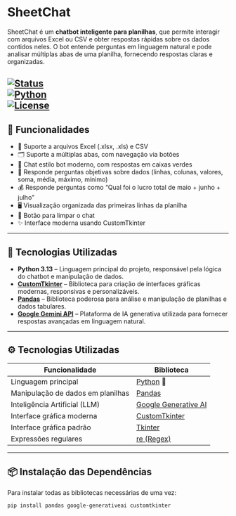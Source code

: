# SheetChat

SheetChat é um **chatbot inteligente para planilhas**, que permite interagir com arquivos Excel ou CSV e obter respostas rápidas sobre os dados contidos neles. O bot entende perguntas em linguagem natural e pode analisar múltiplas abas de uma planilha, fornecendo respostas claras e organizadas.

[![Status](https://img.shields.io/badge/status-em%20desenvolvimento-yellow)]()  
[![Python](https://img.shields.io/badge/python-3.13-blue?logo=python)]()  
[![License](https://img.shields.io/badge/license-Rafa25MF-green)]()  
---

## 🔹 Funcionalidades

- 📄 Suporte a arquivos Excel (.xlsx, .xls) e CSV  
- 🗂 Suporte a múltiplas abas, com navegação via botões  
- 💬 Chat estilo bot moderno, com respostas em caixas verdes  
- 🔎 Responde perguntas objetivas sobre dados (linhas, colunas, valores, soma, média, máximo, mínimo)  
- 💰 Responde perguntas como “Qual foi o lucro total de maio + junho + julho”  
- 🖥 Visualização organizada das primeiras linhas da planilha  
- 🧹 Botão para limpar o chat  
- ✨ Interface moderna usando CustomTkinter  

---

## 🔹 Tecnologias Utilizadas

- **Python 3.13** – Linguagem principal do projeto, responsável pela lógica do chatbot e manipulação de dados.  
- **[CustomTkinter](https://github.com/TomSchimansky/CustomTkinter)** – Biblioteca para criação de interfaces gráficas modernas, responsivas e personalizáveis.  
- **[Pandas](https://pandas.pydata.org/)** – Biblioteca poderosa para análise e manipulação de planilhas e dados tabulares.  
- **[Google Gemini API](https://ai.google.com/studio)** – Plataforma de IA generativa utilizada para fornecer respostas avançadas em linguagem natural.


---

## ⚙️ Tecnologias Utilizadas  

| Funcionalidade | Biblioteca |
|----------------|------------|
| Linguagem principal | [Python](https://www.python.org/) 🐍 |
| Manipulação de dados em planilhas | [Pandas](https://pandas.pydata.org/) |
| Inteligência Artificial (LLM) | [Google Generative AI](https://ai.google.dev/) |
| Interface gráfica moderna | [CustomTkinter](https://github.com/TomSchimansky/CustomTkinter) |
| Interface gráfica padrão | [Tkinter](https://docs.python.org/3/library/tkinter.html) |
| Expressões regulares | [re (Regex)](https://docs.python.org/3/library/re.html) |

---

## 📦 Instalação das Dependências  

Para instalar todas as bibliotecas necessárias de uma vez:  

```bash
pip install pandas google-generativeai customtkinter
